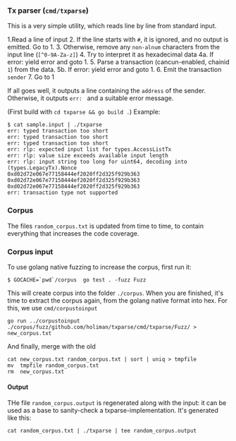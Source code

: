 ### Tx parser (`cmd/txparse`)

This is a very simple utility, which reads line by line from standard input.

1.Read a line of input
2. If the line starts with `#`, it is ignored, and no output is emitted. Go to 1.
3. Otherwise, remove any `non-alnum` characters from the input line (`[^0-9A-Za-z]`)
4. Try to interpret it as hexadecimal data
   4a. If error: yield error and goto 1.
5. Parse a transaction (cancun-enabled, chainid `1`) from the data.
   5b. If error: yield error and goto 1.
6. Emit the transaction `sender`
7. Go to 1

If all goes well, it outputs a line containing the `address` of the sender.
Otherwise, it outputs `err: ` and a suitable error message.

(First build with `cd txparse && go build .`)
Example:


```
$ cat sample.input | ./txparse 
err: typed transaction too short
err: typed transaction too short
err: typed transaction too short
err: rlp: expected input list for types.AccessListTx
err: rlp: value size exceeds available input length
err: rlp: input string too long for uint64, decoding into (types.LegacyTx).Nonce
0xd02d72e067e77158444ef2020ff2d325f929b363
0xd02d72e067e77158444ef2020ff2d325f929b363
0xd02d72e067e77158444ef2020ff2d325f929b363
err: transaction type not supported
```

### Corpus

The files `random_corpus.txt` is updated from time to time, to contain everything that increases the code coverage.

### Corpus input 

To use golang native fuzzing to increase the corpus, first run it: 

```
$ GOCACHE=`pwd`/corpus  go test . -fuzz Fuzz
```

This will create corpus into the folder `./corpus`. When you are finished, it's time to extract the 
corpus again, from the golang native format into hex. For this, we use `cmd/corpustoinput`

```
go run ../corpustoinput ./corpus/fuzz/github.com/holiman/txparse/cmd/txparse/Fuzz/ > new_corpus.txt
```
And finally, merge with the old
```
cat new_corpus.txt random_corpus.txt | sort | uniq > tmpfile
mv  tmpfile random_corpus.txt 
rm  new_corpus.txt
```

#### Output

THe file `random_corpus.output` is regenerated along with the input: it can be used as a base to sanity-check
a txparse-implementation. It's generated like this: 

```
cat random_corpus.txt | ./txparse | tee random_corpus.output
```
